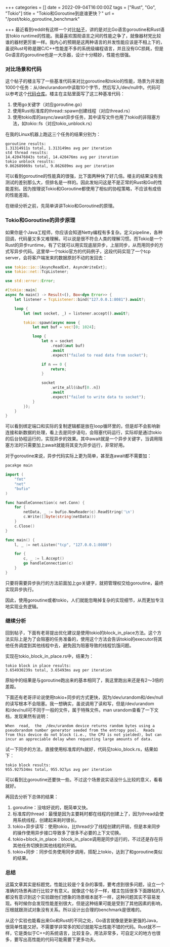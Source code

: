 +++
categories = []
date = 2022-09-04T16:00:00Z
tags = ["Rust", "Go", "Tokio"]
title = "Tokio和Goroutine到底谁更快？"
url = "/post/tokio_goroutine_benchmark"

+++
最近看到reddit有这样一个对比[帖子](https://www.reddit.com/r/rust/comments/lg0a7b/benchmarking_tokio_tasks_and_goroutines/)，讲的是对比Go语言goroutine和Rust语言tokio runtime的性能。我最喜欢围观语言之间的性能之争了，就像器材党比较谁的器材更厉害一样。我内心的预期是这两种语言的并发性能应该是不相上下的，虽说Rust号称是跟C/C++性能差不多的系统级编程语言，并且没有GC损耗，但是Go语言的goroutine也是一大杀器，设计十分精妙，性能也很强。

### 对比场景和代码

这个帖子的楼主写了一些基准代码来对比goroutine和tokio的性能，场景为并发跑1000个任务：从/dev/urandom中读取10个字节，然后写入/dev/null中。代码可以参考这个[代码仓库](https://github.com/flyingpot/tokio-goroutine-perf)。楼主在主贴里面写了这三种基准代码：

1. 使用go关键字（对应goroutine.go）
2. 使用Rust标准库的thread::spawn创建线程（对应thread.rs）
3. 使用tokio库的async/await异步任务，其中读写文件也用了tokio的非阻塞方法，如tokio::fs（对应tokio_unblock.rs）

在我的Linux机器上跑这三个任务的结果分别为：

```
goroutine results:
1.31314911s total, 1.313149ms avg per iteration
std thread results:
14.420476843s total, 14.420476ms avg per iteration
tokio unblock results:
9.862689069s total, 9.862689ms avg per iteration

```

可以看到goroutine的性能真的很强，比下面两种快了好几倍。楼主的结果没有我测试的差别那么大，但排名是一样的。因此发帖问这是不是正常的Rust和Go的性能差别。因为按理说Tokio和Goroutine都使用了相似的协程策略，不应该有成倍的性能差距。

在继续分析之前，先简单讲讲Tokio和Goroutine的原理。

### Tokio和Goroutine的异步原理

如果你是个Java工程师，你应该会知道Netty编程有多复杂。定义pipeline，各种回调，代码量又多又难理解。可以说是很不符合人类的理解习惯。而Tokio是一个Rust的异步runtime，有了它就可以用实现底层异步，上层同步，从而用同步的方式写异步代码。这里举一个tokio官方的代码例子，这段代码实现了一个tcp server，会将客户端发来的数据原封不动的发回去：

```rust
use tokio::io::{AsyncReadExt, AsyncWriteExt};
use tokio::net::TcpListener;

use std::error::Error;

#[tokio::main]
async fn main() -> Result<(), Box<dyn Error>> {
    let listener = TcpListener::bind("127.0.0.1:8081").await?;

    loop {
        let (mut socket, _) = listener.accept().await?;

        tokio::spawn(async move {
            let mut buf = vec![0; 1024];

            loop {
                let n = socket
                    .read(&mut buf)
                    .await
                    .expect("failed to read data from socket");

                if n == 0 {
                    return;
                }

                socket
                    .write_all(&buf[0..n])
                    .await
                    .expect("failed to write data to socket");
            }
        });
    }
}
```

可以看到绑定端口和实际的复制逻辑都是放在loop循环里的，但是却不会影响新连接和新数据的处理，看上去是同步语句，会阻塞代码运行，实际却是通过tokio的后台协程运行的，实现异步的效果。其中await就是一个异步关键字，当调用阻塞方法时只需要加上await就能将其变为异步运行，非常好用。

对于goroutine来说，异步代码实际上更为简单，甚至连await都不需要加：

```go
pacakge main

import (
	"fmt"
	"net"
	"bufio"
)

func handleConnection(c net.Conn) {
	for {
		netData, _ := bufio.NewReader(c).ReadString('\n')
		c.Write([]byte(string(netData)))
	}
	c.Close()
}

func main() {
	l, _ := net.Listen("tcp", "127.0.0.1:8080")

	for {
		c, _ := l.Accept()
		go handleConnection(c)
	}
}
```

只要将需要异步执行的方法前面加上go关键字，就把管理权交给goroutine，最终实现异步执行。

因此，使用goroutine或者tokio，人们就能忽略掉复杂的实现细节，从而更加专注地实现业务逻辑。

### 继续分析

回到帖子，下面有老哥提出优化建议是使用tokio的block_in_place方法。这个方法实际上是为了会阻塞的任务准备的，使用这个方法会告诉tokio的executor将其他任务调度到其他线程中去，避免因为阻塞导致的线程饥饿问题。

实现在tokio_block_in_place.rs中，结果为：

```
tokio block in place results:
3.654930239s total, 3.65493ms avg per iteration
```

原帖中的结果是与goroutine跑出来的基本相同了，我这里跑出来还是有2～3倍的差距。

下面还有老哥评论说使用tokio+同步的方式更快，因为/dev/urandom和/dev/null的读写根本不会阻塞。我一想确实，虽说调用了读和写，但是/dev/urandom和/dev/null可不同于一般的文件，属于特殊文件。man urandom查看了一下文档，发现果然有说明：

```
When  read,  the  /dev/urandom device returns random bytes using a pseudorandom number generator seeded from the entropy pool.  Reads from this device do not block (i.e., the CPU is not yielded), but can incur an appreciable delay when requesting large amounts of data.
```

试一下同步的方法，直接使用标准库的fs就好，代码见tokio_block.rs，结果如下：

```
tokio block results:
955.927534ms total, 955.927µs avg per iteration
```

可以看到比goroutine还要快一些。不过这个场景说实话没什么比较的意义，看看就好。

再回去分析下总体的结果：
1. goroutine：没啥好说的，既简单又快。
2. 标准库的thread：最慢是因为主要耗时都在线程的创建上了，因为thread会使用系统线程，创建起来耗时很长。
3. tokio+异步读写：使用tokio，比thread少了线程创建的开销，但是本来同步的操作使用异步接口导致多了很多不必要的上下文切换。
4. tokio+block_in_place：block_in_place调用是同步运行的，不过还是存在将其他任务切换到其他线程的开销。
5. tokio+同步：同步任务使用同步调用，搭配上tokio，达到了和goroutine类似的结果。

### 总结

这篇文章其实是标题党。性能比较是个复杂的事情，要考虑到很多问题，设立一个准确的场景再进行比较才有意义。就像这个帖子一样，楼主包括很多下面跟帖的人都没有意识到这个实验跟他们想象的场景根本就不一样，这种问题其实不容易发现。有时候你会发现性能差别很大，但是这种结果可能是受到了其他因素的影响，压根就跟测试对象没有关系。所以设计出合理的benchmark是很难的。

从这个实验也能看出来Go和Rust的不同之处，Go语言就像是更新更强的Java，很简单性能又好。不需要学非常多的知识就能写出性能不错的代码。Rust就不一样，它是类似于C++的系统语言，比较复杂，用法非常多，可自定义的地方也很多，要写出高性能的代码可能需要下更多功夫。
